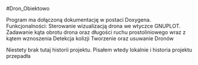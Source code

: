 #Dron_Obiektowo

Program ma dołączoną dokumentację w postaci Doxygena.
Funkcjonalności:
Sterowanie wizualizacją drona we wtyczce GNUPLOT.
Zadawanie kąta obrotu drona oraz długości ruchu prostoliniowego wraz z kątem wznoszenia
Detekcja kolizji
Tworzenie oraz usuwanie Dronów

Niestety brak tutaj historii projektu. 
Pisałem wtedy lokalnie i historia projektu przepadła
